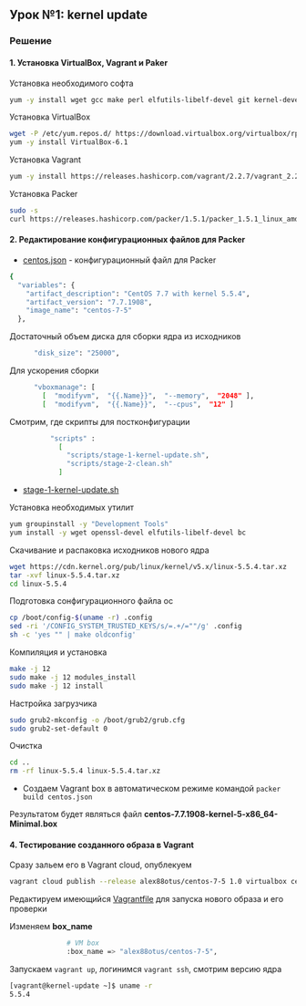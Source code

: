 ## Урок №1: kernel update
### Решение
#### 1. Установка VirtualBox, Vagrant и Paker
Установка необходимого софта
```bash
yum -y install wget gcc make perl elfutils-libelf-devel git kernel-devel
```
Установка VirtualBox
```bash
wget -P /etc/yum.repos.d/ https://download.virtualbox.org/virtualbox/rpm/el/virtualbox.repo
yum -y install VirtualBox-6.1
```
Установка Vagrant 
```bash
yum -y install https://releases.hashicorp.com/vagrant/2.2.7/vagrant_2.2.7_x86_64.rpm
```
Установка Packer
```bash
sudo -s
curl https://releases.hashicorp.com/packer/1.5.1/packer_1.5.1_linux_amd64.zip | sudo gzip -d > /usr/local/bin/packer && sudo chmod +x /usr/local/bin/packer
```
#### 2. Редактирование конфигурационных файлов для Packer
- [centos.json](packer/centos.json) - конфигурационный файл для Packer
```bash
{
  "variables": {
    "artifact_description": "CentOS 7.7 with kernel 5.5.4",
    "artifact_version": "7.7.1908",
    "image_name": "centos-7-5"
  },
```
Достаточный объем диска для сборки ядра из исходников
```bash
      "disk_size": "25000",
```
Для ускорения сборки
```bash
      "vboxmanage": [
        [  "modifyvm",  "{{.Name}}",  "--memory",  "2048" ],
        [  "modifyvm",  "{{.Name}}",  "--cpus",  "12" ]
```
Смотрим, где скрипты для постконфигурации
```bash
          "scripts" :
            [
              "scripts/stage-1-kernel-update.sh",
              "scripts/stage-2-clean.sh"
            ]
```
- [stage-1-kernel-update.sh](packer/scripts/stage-1-kernel-update.sh)

Установка необходимых утилит
```bash
yum groupinstall -y "Development Tools"
yum install -y wget openssl-devel elfutils-libelf-devel bc
```
Скачивание и распаковка исходников нового ядра
```bash
wget https://cdn.kernel.org/pub/linux/kernel/v5.x/linux-5.5.4.tar.xz
tar -xvf linux-5.5.4.tar.xz
cd linux-5.5.4
```
Подготовка сонфигурационного файла ос
```bash
cp /boot/config-$(uname -r) .config
sed -ri '/CONFIG_SYSTEM_TRUSTED_KEYS/s/=.+/=""/g' .config
sh -c 'yes "" | make oldconfig'
```
Компиляция и установка
```bash
make -j 12
sudo make -j 12 modules_install
sudo make -j 12 install
```
Настройка загрузчика
```bash
sudo grub2-mkconfig -o /boot/grub2/grub.cfg
sudo grub2-set-default 0
```
Очистка
```bash
cd ..
rm -rf linux-5.5.4 linux-5.5.4.tar.xz
```
- Создаем Vagrant box в автоматическом режиме командой `packer build centos.json`

Результатом будет являться файл **centos-7.7.1908-kernel-5-x86_64-Minimal.box**
#### 4. Тестирование созданного образа в Vagrant
Сразу зальем его в Vagrant cloud, опублекуем
```bash
vagrant cloud publish --release alex88otus/centos-7-5 1.0 virtualbox centos-7.7.1908-kernel-5-x86_64-Minimal.box
```
Редактируем имеющийся [Vagrantfile](Vargantfile) для запуска нового образа и его проверки

Изменяем **box_name**
```bash
              # VM box
              :box_name => "alex88otus/centos-7-5",
```
Запускаем `vagrant up`, логинимся `vagrant ssh`, смотрим версию ядра
```bash
[vagrant@kernel-update ~]$ uname -r
5.5.4
```


